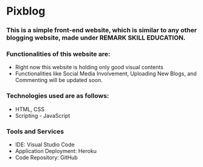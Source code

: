 # Pixblog
### This is a simple front-end website, which is similar to any other blogging website, made under REMARK SKILL EDUCATION.

### Functionalities of this website are:
- Right now this website is holding only good visual contents <br/>
- Functionalities like Social Media Involvement, Uploading New Blogs, and Commenting will be updated soon.

### Technologies used are as follows:
- HTML, CSS
- Scripting - JavaScript

### Tools and Services
- IDE: Visual Studio Code
- Application Deployment: Heroku
- Code Repository: GitHub 
